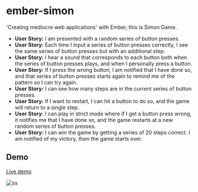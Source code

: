 # ember-simon

'Creating mediocre web applications' with Ember, this is Simon Game.

* **User Story:** I am presented with a random series of button presses.
* **User Story:** Each time I input a series of button presses correctly, I see the same series of button presses but with an additional step.
* **User Story:** I hear a sound that corresponds to each button both when the series of button presses plays, and when I personally press a button.
* **User Story:** If I press the wrong button, I am notified that I have done so, and that series of button presses starts again to remind me of the pattern so I can try again.
* **User Story:** I can see how many steps are in the current series of button presses.
* **User Story:** If I want to restart, I can hit a button to do so, and the game will return to a single step.
* **User Story:** I can play in strict mode where if I get a button press wrong, it notifies me that I have done so, and the game restarts at a new random series of button presses.
* **User Story:** I can win the game by getting a series of 20 steps correct. I am notified of my victory, then the game starts over.

## Demo

[Live demo](http://http://ember-simon-game.surge.sh/)

![ss](http://i.imgur.com/LX3TxFN.png)
